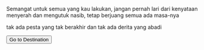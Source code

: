 Semangat untuk semua yang kau lakukan, jangan pernah lari dari kenyataan menyerah dan mengutuk nasib, tetap berjuang semua ada masa-nya

tak ada pesta yang tak berakhir dan tak ada derita yang abadi





<head>
    <meta charset="UTF-8">
    <meta name="viewport" content="width=device-width, initial-scale=1.0">
    <title>Redirect Button</title>
</head>
<body>
    <a href="destination_page.html"><button>Go to Destination</button></a>
</body>
</html>
